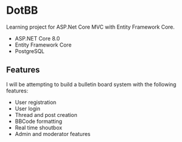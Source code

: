 # DotBB

Learning project for ASP.Net Core MVC with Entity Framework Core.

- ASP.NET Core 8.0
- Entity Framework Core
- PostgreSQL

## Features

I will be attempting to build a bulletin board system with the following features:

- User registration
- User login
- Thread and post creation
- BBCode formatting
- Real time shoutbox
- Admin and moderator features
